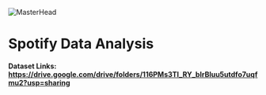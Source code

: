 ![MasterHead](https://user-images.githubusercontent.com/62476630/188175617-22133b6e-421c-4fbe-8047-aa06c6c6aaf4.png)

# Spotify Data Analysis

#### Dataset Links: https://drive.google.com/drive/folders/116PMs3TI_RY_blrBluu5utdfo7uqfmu2?usp=sharing
